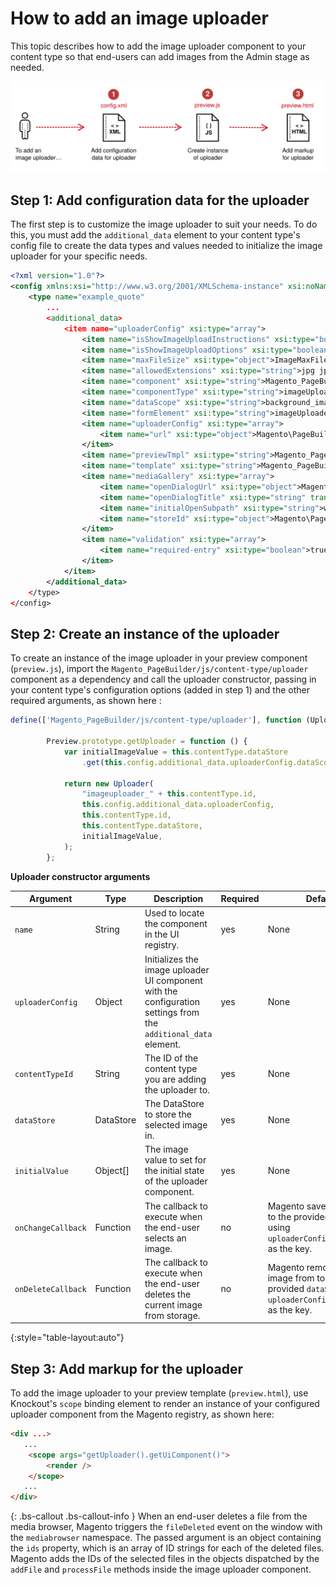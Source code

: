 # How to add an image uploader

This topic describes how to add the image uploader component to your content type so that end-users can add images from the Admin stage as needed.

![How to add an image uploader](../images/how-to-add-image-uploader.svg)

## Step 1: Add configuration data for the uploader

The first step is to customize the image uploader to suit your needs. To do this, you must add the `additional_data` element to your content type's config file to create the data types and values needed to initialize the image uploader for your specific needs.

``` xml
<?xml version="1.0"?>
<config xmlns:xsi="http://www.w3.org/2001/XMLSchema-instance" xsi:noNamespaceSchemaLocation="urn:magento:module:Magento_PageBuilder:etc/content_type.xsd">
    <type name="example_quote"
		...
        <additional_data>
            <item name="uploaderConfig" xsi:type="array">
                <item name="isShowImageUploadInstructions" xsi:type="boolean">false</item>
                <item name="isShowImageUploadOptions" xsi:type="boolean">true</item>
                <item name="maxFileSize" xsi:type="object">ImageMaxFileSizeDesktop</item>
                <item name="allowedExtensions" xsi:type="string">jpg jpeg gif png</item>
                <item name="component" xsi:type="string">Magento_PageBuilder/js/form/element/image-uploader</item>
                <item name="componentType" xsi:type="string">imageUploader</item>
                <item name="dataScope" xsi:type="string">background_image</item>
                <item name="formElement" xsi:type="string">imageUploader</item>
                <item name="uploaderConfig" xsi:type="array">
                    <item name="url" xsi:type="object">Magento\PageBuilder\Model\Config\ContentType\AdditionalData\Provider\Uploader\SaveUrl</item>
                </item>
                <item name="previewTmpl" xsi:type="string">Magento_PageBuilder/form/element/uploader/preview</item>
                <item name="template" xsi:type="string">Magento_PageBuilder/form/element/uploader/preview/image</item>
                <item name="mediaGallery" xsi:type="array">
                    <item name="openDialogUrl" xsi:type="object">Magento\PageBuilder\Model\Config\ContentType\AdditionalData\Provider\Uploader\OpenDialogUrl</item>
                    <item name="openDialogTitle" xsi:type="string" translate="true">Insert Images...</item>
                    <item name="initialOpenSubpath" xsi:type="string">wysiwyg</item>
                    <item name="storeId" xsi:type="object">Magento\PageBuilder\Model\Config\ContentType\AdditionalData\Provider\StoreId</item>
                </item>
                <item name="validation" xsi:type="array">
                    <item name="required-entry" xsi:type="boolean">true</item>
                </item>
            </item>
        </additional_data>
    </type>
</config>
```

## Step 2: Create an instance of the uploader

To create an instance of the image uploader in your preview component (`preview.js`), import the `Magento_PageBuilder/js/content-type/uploader` component as a dependency and call the uploader constructor, passing in your content type's configuration options (added in step 1) and the other required arguments, as shown here :

``` js
define(['Magento_PageBuilder/js/content-type/uploader'], function (Uploader) {
    
        Preview.prototype.getUploader = function () {
            var initialImageValue = this.contentType.dataStore
                .get(this.config.additional_data.uploaderConfig.dataScope, "");
    
            return new Uploader(
                "imageuploader_" + this.contentType.id,
                this.config.additional_data.uploaderConfig,
                this.contentType.id,
                this.contentType.dataStore,
                initialImageValue,
            );
        };
```

**Uploader constructor arguments**


| Argument           | Type      | Description                                                                         | Required | Default                                                                                                 |
| ------------------ | --------- | ----------------------------------------------------------------------------------- | -------- | ------------------------------------------------------------------------------------------------------- |
| `name`             | String    | Used to locate the component in the UI registry.                  | yes     | None                                                                                                    |
| `uploaderConfig`   | Object    | Initializes the image uploader UI component with the configuration settings from the `additional_data` element. | yes     | None                                                                                                    |
| `contentTypeId`    | String    | The ID of the content type you are adding the uploader to.  | yes     | None                                                                                                    |
| `dataStore`        | DataStore | The DataStore to store the selected image in.                          | yes     | None                                                                                                    |
| `initialValue`     | Object[]  | The image value to set for the initial state of the uploader component. | yes     | None                                                                                                    |
| `onChangeCallback` | Function  | The callback to execute when the end-user selects an image.                           | no    | Magento saves the image to the provided `dataStore` using `uploaderConfig.dataScope` as the key.        |
| `onDeleteCallback` | Function  | The callback to execute when the end-user deletes the current image from storage. | no    | Magento removes the image from to the provided `dataStore` using `uploaderConfig.dataScope` as the key. |
{:style="table-layout:auto"}

## Step 3: Add markup for the uploader

To add the image uploader to your preview template (`preview.html`), use Knockout's `scope` binding element to render an instance of your configured uploader component from the Magento registry, as shown here:

``` html
<div ...>
   ...
    <scope args="getUploader().getUiComponent()">
        <render />
    </scope>
   ...
</div>
```

{: .bs-callout .bs-callout-info }
When an end-user deletes a file from the media browser, Magento triggers the `fileDeleted` event on the window with the `mediabrowser` namespace. The passed argument is an object containing the `ids` property, which is an array of ID strings for each of the deleted files. Magento adds the IDs of the selected files in the objects dispatched by the `addFile` and `processFile` methods inside the image uploader component.